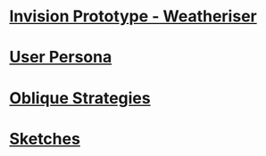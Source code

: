 [Invision Prototype - Weatheriser](https://invis.io/QUBK8BMNB)
================================================

[User Persona](https://github.com/StuartMcMaw/IXD303/blob/master/userpersona.jpg)
================================================


[Oblique Strategies](http://stuartmcmaw.com/oblique-strategies/)
================================================


[Sketches](https://github.com/StuartMcMaw/IXD303/tree/master/sketches)
================================================

